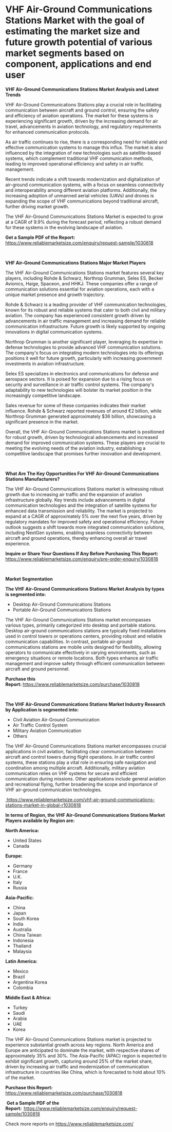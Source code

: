 <p><h1>VHF Air-Ground Communications Stations Market with the goal of estimating the market size and future growth potential of various market segments based on component, applications and end user</h1></p><p><strong>VHF Air-Ground Communications Stations Market Analysis and Latest Trends</strong></p>
<p><p>VHF Air-Ground Communications Stations play a crucial role in facilitating communication between aircraft and ground control, ensuring the safety and efficiency of aviation operations. The market for these systems is experiencing significant growth, driven by the increasing demand for air travel, advancements in aviation technology, and regulatory requirements for enhanced communication protocols. </p><p>As air traffic continues to rise, there is a corresponding need for reliable and effective communication systems to manage this influx. The market is also influenced by the integration of new technologies such as satellite-based systems, which complement traditional VHF communication methods, leading to improved operational efficiency and safety in air traffic management.</p><p>Recent trends indicate a shift towards modernization and digitalization of air-ground communication systems, with a focus on seamless connectivity and interoperability among different aviation platforms. Additionally, the increasing adoption of unmanned aerial vehicles (UAVs) and drones is expanding the scope of VHF communications beyond traditional aircraft, further driving market growth. </p><p>The VHF Air-Ground Communications Stations Market is expected to grow at a CAGR of 9.9% during the forecast period, reflecting a robust demand for these systems in the evolving landscape of aviation.</p></p>
<p><strong>Get a Sample PDF of the Report:&nbsp;</strong> <a href="https://www.reliablemarketsize.com/enquiry/request-sample/1030818?utm_campaign=2747&utm_medium=2&utm_source=Github&utm_content=ia&utm_term=21032025&utm_id=vhf-air-ground-communications-stations">https://www.reliablemarketsize.com/enquiry/request-sample/1030818</a></p>
<p>&nbsp;</p>
<p><strong>VHF Air-Ground Communications Stations Major Market Players</strong></p>
<p><p>The VHF Air-Ground Communications Stations market features several key players, including Rohde & Schwarz, Northrop Grumman, Selex ES, Becker Avionics, Haige, Spaceon, and HHKJ. These companies offer a range of communication solutions essential for aviation operations, each with a unique market presence and growth trajectory.</p><p>Rohde & Schwarz is a leading provider of VHF communication technologies, known for its robust and reliable systems that cater to both civil and military aviation. The company has experienced consistent growth driven by advancements in air traffic management and increasing demand for reliable communication infrastructure. Future growth is likely supported by ongoing innovations in digital communication systems.</p><p>Northrop Grumman is another significant player, leveraging its expertise in defense technologies to provide advanced VHF communication solutions. The company's focus on integrating modern technologies into its offerings positions it well for future growth, particularly with increasing government investments in aviation infrastructure.</p><p>Selex ES specializes in electronics and communications for defense and aerospace sectors. It is poised for expansion due to a rising focus on security and surveillance in air traffic control systems. The company's adaptability to new technologies will bolster its market position in the increasingly competitive landscape.</p><p>Sales revenue for some of these companies indicates their market influence. Rohde & Schwarz reported revenues of around €2 billion, while Northrop Grumman generated approximately $36 billion, showcasing a significant presence in the market.</p><p>Overall, the VHF Air-Ground Communications Stations market is positioned for robust growth, driven by technological advancements and increased demand for improved communication systems. These players are crucial to meeting the evolving needs of the aviation industry, establishing a competitive landscape that promises further innovation and development.</p></p>
<p>&nbsp;</p>
<p><strong>What Are The Key Opportunities For VHF Air-Ground Communications Stations Manufacturers?</strong></p>
<p><p>The VHF Air-Ground Communications Stations market is witnessing robust growth due to increasing air traffic and the expansion of aviation infrastructure globally. Key trends include advancements in digital communication technologies and the integration of satellite systems for enhanced data transmission and reliability. The market is projected to expand at a CAGR of approximately 5% over the next five years, driven by regulatory mandates for improved safety and operational efficiency. Future outlook suggests a shift towards more integrated communication solutions, including NextGen systems, enabling seamless connectivity between aircraft and ground operations, thereby enhancing overall air travel experience.</p></p>
<p><strong>Inquire or Share Your Questions If Any Before Purchasing This Report:</strong> <a href="https://www.reliablemarketsize.com/enquiry/pre-order-enquiry/1030818?utm_campaign=2747&utm_medium=2&utm_source=Github&utm_content=ia&utm_term=21032025&utm_id=vhf-air-ground-communications-stations">https://www.reliablemarketsize.com/enquiry/pre-order-enquiry/1030818</a></p>
<p>&nbsp;</p>
<p><strong>Market Segmentation</strong></p>
<p><strong>The VHF Air-Ground Communications Stations Market Analysis by types is segmented into:</strong></p>
<p><ul><li>Desktop Air-Ground Communications Stations</li><li>Portable Air-Ground Communications Stations</li></ul></p>
<p><p>The VHF Air-Ground Communications Stations market encompasses various types, primarily categorized into desktop and portable stations. Desktop air-ground communications stations are typically fixed installations used in control towers or operations centers, providing robust and reliable communication capabilities. In contrast, portable air-ground communications stations are mobile units designed for flexibility, allowing operators to communicate effectively in varying environments, such as emergency situations or remote locations. Both types enhance air traffic management and improve safety through efficient communication between aircraft and ground personnel.</p></p>
<p><strong>Purchase this Report:&nbsp;</strong><a href="https://www.reliablemarketsize.com/purchase/1030818?utm_campaign=2747&utm_medium=2&utm_source=Github&utm_content=ia&utm_term=21032025&utm_id=vhf-air-ground-communications-stations">https://www.reliablemarketsize.com/purchase/1030818</a></p>
<p>&nbsp;</p>
<p><strong>The VHF Air-Ground Communications Stations Market Industry Research by Application is segmented into:</strong></p>
<p><ul><li>Civil Aviation Air-Ground Communication</li><li>Air Traffic Control System</li><li>Military Aviation Communication</li><li>Others</li></ul></p>
<p><p>The VHF Air-Ground Communications Stations market encompasses crucial applications in civil aviation, facilitating clear communication between aircraft and control towers during flight operations. In air traffic control systems, these stations play a vital role in ensuring safe navigation and coordination among multiple aircraft. Additionally, military aviation communication relies on VHF systems for secure and efficient communication during missions. Other applications include general aviation and recreational flying, further broadening the scope and importance of VHF air-ground communication technologies.</p></p>
<p><a href="https://www.reliablemarketsize.com/vhf-air-ground-communications-stations-market-in-global-r1030818?utm_campaign=2747&utm_medium=2&utm_source=Github&utm_content=ia&utm_term=21032025&utm_id=vhf-air-ground-communications-stations">&nbsp;https://www.reliablemarketsize.com/vhf-air-ground-communications-stations-market-in-global-r1030818</a></p>
<p><strong>In terms of Region, the VHF Air-Ground Communications Stations Market Players available by Region are:</strong></p>
<p>
    <p> <strong> North America: </strong>
        <ul>
            <li>United States</li>
            <li>Canada</li>
        </ul>
        </p> 
    <p> <strong> Europe: </strong>
        <ul>
            <li>Germany</li>
            <li>France</li>
            <li>U.K.</li>
            <li>Italy</li>
            <li>Russia</li>
        </ul>
        </p> 
    <p> <strong> Asia-Pacific: </strong>
        <ul>
            <li>China</li>
            <li>Japan</li>
            <li>South Korea</li>
            <li>India</li>
            <li>Australia</li>
            <li>China Taiwan</li>
            <li>Indonesia</li>
            <li>Thailand</li>
            <li>Malaysia</li>
        </ul>
        </p> 
    <p> <strong> Latin America: </strong>
        <ul>
            <li>Mexico</li>
            <li>Brazil</li>
            <li>Argentina Korea</li>
            <li>Colombia</li>
        </ul>
        </p> 
    <p> <strong> Middle East & Africa: </strong>
        <ul>
            <li>Turkey</li>
            <li>Saudi</li>
            <li>Arabia</li>
            <li>UAE</li>
            <li>Korea</li>
        </ul>
    </p>
    </p>
<p><p>The VHF Air-Ground Communications Stations market is projected to experience substantial growth across key regions. North America and Europe are anticipated to dominate the market, with respective shares of approximately 35% and 30%. The Asia-Pacific (APAC) region is expected to exhibit significant growth, capturing around 25% of the market share, driven by increasing air traffic and modernization of communication infrastructure in countries like China, which is forecasted to hold about 10% of the market.</p></p>
<p><strong>Purchase this Report: </strong><a href="https://www.reliablemarketsize.com/purchase/1030818?utm_campaign=2747&utm_medium=2&utm_source=Github&utm_content=ia&utm_term=21032025&utm_id=vhf-air-ground-communications-stations">https://www.reliablemarketsize.com/purchase/1030818</a></p>
<p>&nbsp;<strong>Get a Sample PDF of the Report:&nbsp;&nbsp;</strong><a href="https://www.reliablemarketsize.com/enquiry/request-sample/1030818?utm_campaign=2747&utm_medium=2&utm_source=Github&utm_content=ia&utm_term=21032025&utm_id=vhf-air-ground-communications-stations">https://www.reliablemarketsize.com/enquiry/request-sample/1030818</a></p>
<p><strong></strong></p>
<p>Check more reports on <a href="https://www.reliablemarketsize.com/?utm_campaign=2747&utm_medium=2&utm_source=Github&utm_content=ia&utm_term=21032025&utm_id=vhf-air-ground-communications-stations">https://www.reliablemarketsize.com/</a></p>